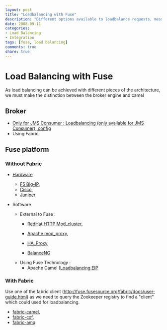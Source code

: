 ```yaml
---
layout: post
title: "Loadbalancing with Fuse"
description: "Different options available to loadbalance requests, message with Fuse (Broker, Camel, ...)"
date: 2008-09-11
categories:
- Load Balancing
- Integration
tags: [fuse, load balancing]
comments: true
share: true
---
```

# Load Balancing with Fuse

As load balancing can be achieved with different pieces of the architecture, we must make the distinction between the broker engine and camel

## Broker

- [Only for JMS Consumer : Loadbalancing (only available for JMS Consumer)](http://activemq.apache.org/clustering.html)[, config](http://rabidwoodpecker.blogspot.be/2010/09/configuring-apache-activemq-for.html)
- Using Fabric

## Fuse platform


### Without Fabric

- [Hardware](http://http://www.serverwatch.com/trends/article.php/3937981/5-Load-Balancers-You-Need-to-Know.htm)
	- [F5 Big-IP](http://http://www.f5.com/products/big-ip/),
	- [Cisco](),
	- [Juniper](http://http://www.juniper.net/us/en/products-services/network-edge-services/)

- Software
    - External to Fuse : 
    	- [RedHat HTTP Mod_cluster](http://www.jboss.org/mod_cluster),
    	- [Apache mod_proxy](https://httpd.apache.org/docs/2.2/mod/mod_proxy_balancer.html),
    	
    	- [HA_Proxy](http://haproxy.1wt.eu/),
    	- [BalanceNG ](http://www.inlab.de/balanceng/)
    - Using Fuse Technology : 
    	- Apache Camel ([Loadbalancing EIP](http://camel.apache.org/load-balancer.html)

### With Fabric

Use one of the fabric client (http://fuse.fusesource.org/fabric/docs/user-guide.html) as we need to query the Zookeeper registry to find a "client" which could used for loadbalancing. 

  * [fabric-camel](https://github.com/jboss-fuse/fuse/tree/master/fabric/fabric-examples/fabric-camel-cluster-loadbalancing),	
  * [fabric-cxf](https://access.redhat.com/site/documentation/en-US/JBoss_Fuse/6.0/html-single/Configuring_Web_Service_Endpoints/index.html#FabricHA-LoadBal-Client),
  * [fabric-amq](http://fuse.fusesource.org/mq/docs/mq-fabric.html)